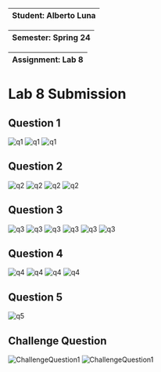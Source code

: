 |Student: Alberto Luna|
| --- |

|Semester: Spring 24|
| --- | 

|Assignment: Lab 8|
| --- |

# Lab 8 Submission

## Question 1
![q1](q1.png)
![q1](q1.1.png)
![q1](q1.2.png)

## Question 2
![q2](q2.1.png)
![q2](q2.1c.png)
![q2](q2.2.png)
![q2](q2.3.png)

## Question 3
![q3](q3.png)
![q3](q3.1b.png)
![q3](q3.2.png)
![q3](q3.3c.png)
![q3](q3.5.png)
![q3](q3.8.png)

## Question 4
![q4](q4.png)
![q4](q4.1.png)
![q4](q4.2.png)
![q4](q4.3.png)

## Question 5
![q5](q5.png)

## Challenge Question
![ChallengeQuestion1](challenge1.png)
![ChallengeQuestion1](challenge2.png)
